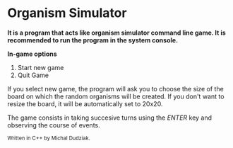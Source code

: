 # Organism Simulator

**It is a program that acts like organism simulator command line game. It is recommended to run the program in
the system console.**

**In-game options**
1. Start new game
2. Quit Game


If you select new game, the program will ask you to choose the size of the board on which the random organisms
will be created. If you don't want to resize the board, it will be automatically set to 20x20.

The game consists in taking succesive turns using the *ENTER* key and observing the course of events.


<sub>Written in C++ by Michal Dudziak.</sub>
